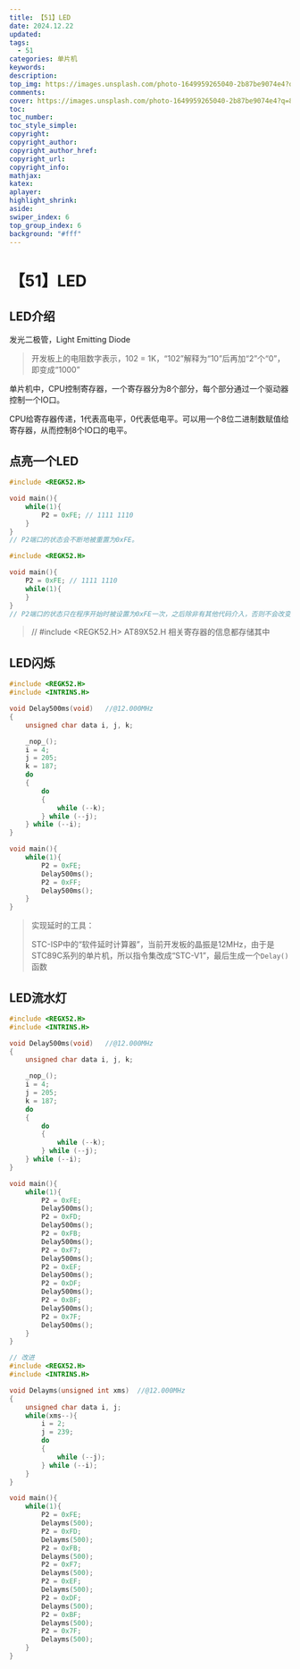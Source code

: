 ```yaml
---
title: 【51】LED
date: 2024.12.22
updated:
tags:
  - 51
categories: 单片机
keywords:
description:
top_img: https://images.unsplash.com/photo-1649959265040-2b87be9074e4?q=80&w=1546&auto=format&fit=crop&ixlib=rb-4.0.3&ixid=M3wxMjA3fDB8MHxwaG90by1wYWdlfHx8fGVufDB8fHx8fA%3D%3D
comments:
cover: https://images.unsplash.com/photo-1649959265040-2b87be9074e4?q=80&w=1546&auto=format&fit=crop&ixlib=rb-4.0.3&ixid=M3wxMjA3fDB8MHxwaG90by1wYWdlfHx8fGVufDB8fHx8fA%3D%3D
toc:
toc_number:
toc_style_simple:
copyright:
copyright_author:
copyright_author_href:
copyright_url:
copyright_info:
mathjax:
katex:
aplayer:
highlight_shrink:
aside:
swiper_index: 6
top_group_index: 6
background: "#fff"
---
```


# 【51】LED

## LED介绍

发光二极管，Light Emitting Diode

> 开发板上的电阻数字表示，102 = 1K，“102”解释为“10”后再加“2”个“0”，即变成“1000”

单片机中，CPU控制寄存器，一个寄存器分为8个部分，每个部分通过一个驱动器控制一个IO口。

CPU给寄存器传递，1代表高电平，0代表低电平。可以用一个8位二进制数赋值给寄存器，从而控制8个IO口的电平。



## 点亮一个LED

```c
#include <REGK52.H>

void main(){
    while(1){
        P2 = 0xFE; // 1111 1110
    }
}
// P2端口的状态会不断地被重置为0xFE。
```

```c
#include <REGK52.H>

void main(){
    P2 = 0xFE; // 1111 1110
    while(1){
    }
}
// P2端口的状态只在程序开始时被设置为0xFE一次，之后除非有其他代码介入，否则不会改变。
```

> // #include <REGK52.H>
> AT89X52.H
> 相关寄存器的信息都存储其中

## LED闪烁

```c
#include <REGK52.H>
#include <INTRINS.H>

void Delay500ms(void)	//@12.000MHz 
{
	unsigned char data i, j, k;

	_nop_();
	i = 4;
	j = 205;
	k = 187;
	do
	{
		do
		{
			while (--k);
		} while (--j);
	} while (--i);
}

void main(){
    while(1){
        P2 = 0xFE;
        Delay500ms();
        P2 = 0xFF;
        Delay500ms();
    }
}
```

> 实现延时的工具：
>
> STC-ISP中的“软件延时计算器”，当前开发板的晶振是12MHz，由于是STC89C系列的单片机，所以指令集改成“STC-V1”，最后生成一个`Delay()`函数 

## LED流水灯

```c
#include <REGX52.H>
#include <INTRINS.H>

void Delay500ms(void)	//@12.000MHz 
{
	unsigned char data i, j, k;

	_nop_();
	i = 4;
	j = 205;
	k = 187;
	do
	{
		do
		{
			while (--k);
		} while (--j);
	} while (--i);
}

void main(){
    while(1){
        P2 = 0xFE;
        Delay500ms();
        P2 = 0xFD;
        Delay500ms();
        P2 = 0xFB;
        Delay500ms();
        P2 = 0xF7;
        Delay500ms();
        P2 = 0xEF;
        Delay500ms();
        P2 = 0xDF;
        Delay500ms();
        P2 = 0xBF;
        Delay500ms();
        P2 = 0x7F;
        Delay500ms();
    }
}
```

```c
// 改进
#include <REGX52.H>
#include <INTRINS.H>

void Delayms(unsigned int xms)	//@12.000MHz
{
	unsigned char data i, j;
	while(xms--){
		i = 2;
		j = 239;
		do
		{
			while (--j);
		} while (--i);
	}
}

void main(){
    while(1){
        P2 = 0xFE;
        Delayms(500);
        P2 = 0xFD;
        Delayms(500);
        P2 = 0xFB;
        Delayms(500);
        P2 = 0xF7;
        Delayms(500);
        P2 = 0xEF;
        Delayms(500);
        P2 = 0xDF;
        Delayms(500);
        P2 = 0xBF;
        Delayms(500);
        P2 = 0x7F;
        Delayms(500);
    }
}
```

